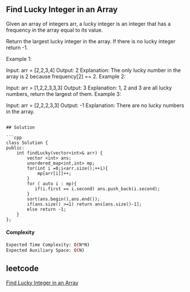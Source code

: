 ## Find Lucky Integer in an Array
Given an array of integers arr, a lucky integer is an integer that has a frequency in the array equal to its value.

Return the largest lucky integer in the array. If there is no lucky integer return -1.
 

Example 1:

Input: arr = [2,2,3,4]
Output: 2
Explanation: The only lucky number in the array is 2 because frequency[2] == 2.
Example 2:

Input: arr = [1,2,2,3,3,3]
Output: 3
Explanation: 1, 2 and 3 are all lucky numbers, return the largest of them.
Example 3:

Input: arr = [2,2,2,3,3]
Output: -1
Explanation: There are no lucky numbers in the array.
```

## Solution 

```cpp
class Solution {
public:
    int findLucky(vector<int>& arr) {
        vector <int> ans;
        unordered_map<int,int> mp;
        for(int i =0;i<arr.size();++i){
            mp[arr[i]]++;
        }
        for ( auto i : mp){
           if(i.first == i.second) ans.push_back(i.second); 
        }
        sort(ans.begin(),ans.end());
        if(ans.size() >=1) return ans[ans.size()-1];
        else return -1;
    }
};
```
#### Complexity
```bash
Expected Time Complexity: O(N*N)
Expected Auxiliary Space: O(N)
```
## leetcode
[Find Lucky Integer in an Array](https://leetcode.com/problems/find-lucky-integer-in-an-array/description/)
